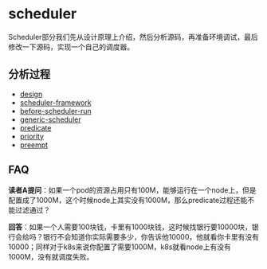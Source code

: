 # scheduler

Scheduler部分我们先从设计原理上介绍，然后分析源码，再准备环境调试，最后修改一下源码，实现一个自己的调度器。

## 分析过程

- [design](./design.md)
- [scheduler-framework](./scheduler-framework.md)
- [before-scheduler-run](./before-scheduler-run.md)
- [generic-scheduler](./generic-scheduler.md)
- [predicate](./predicate.md)
- [priority](./priority.md)
- [preempt](./preempt.md)

## FAQ

**读者A提问**：如果一个pod的资源占用只有100M，能够运行在一个node上，但是配置成了1000M，这个时候node上其实没有1000M，那么predicate过程还能不能过滤通过？

**回答**：如果一个人需要100块钱，卡里有1000块钱，这时候找银行要10000块，银行会给吗？银行不会知道你实际需要多少，你告诉他10000，他就看你卡里有没有10000；同样对于k8s来说你配置了需要1000M，k8s就看node上有没有1000M，没有就调度失败。
